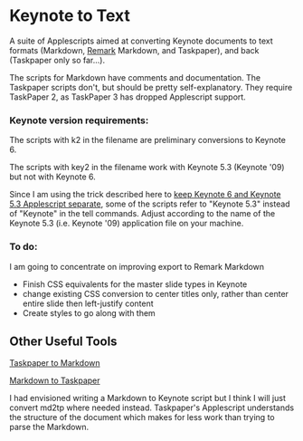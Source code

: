 # Keynote to Text

A suite of Applescripts aimed at converting Keynote documents to text formats (Markdown, [Remark](http://gnab.github.io/remark/#1) Markdown, and Taskpaper), and back (Taskpaper only so far...).

The scripts for Markdown have comments and documentation.  The Taskpaper scripts don't, but should be pretty self-explanatory.  They require TaskPaper 2, as TaskPaper 3 has dropped Applescript support.

### Keynote version requirements:

The scripts with k2 in the filename are preliminary conversions to Keynote 6.

The scripts with key2 in the filename work with Keynote 5.3 (Keynote '09) but not with Keynote 6.

Since I am using the trick described here to [keep Keynote 6 and Keynote 5.3 Applescript separate](https://discussions.apple.com/thread/5487564?tstart=0), some of the scripts refer to "Keynote 5.3" instead of "Keynote" in the tell commands.  Adjust according to the name of the Keynote 5.3 (i.e. Keynote '09) application file on your machine.

### To do:

I am going to concentrate on improving export to Remark Markdown

- Finish CSS equivalents for the master slide types in Keynote
- change existing CSS conversion to center titles only, rather than center entire slide then left-justify content
- Create styles to go along with them

## Other Useful Tools

[Taskpaper to Markdown](https://gist.github.com/ttscoff/511174)

[Markdown to Taskpaper](http://www.leancrew.com/all-this/2011/11/the-return-of-taskpaper/)

I had envisioned writing a Markdown to Keynote script but I think I will just convert md2tp where needed instead.  Taskpaper's Applescript understands the structure of the document which makes for less work than trying to parse the Markdown.


